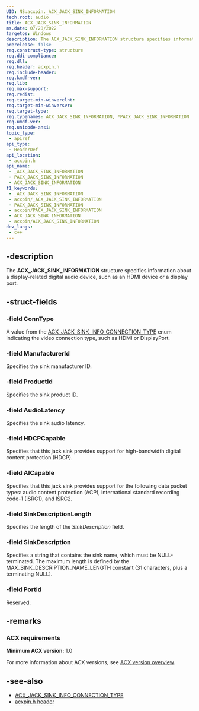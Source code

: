 ```yaml
---
UID: NS:acxpin._ACX_JACK_SINK_INFORMATION
tech.root: audio
title: ACX_JACK_SINK_INFORMATION
ms.date: 07/28/2022
targetos: Windows
description: The ACX_JACK_SINK_INFORMATION structure specifies information about a display-related digital audio device, such as an HDMI device or a display port.
prerelease: false
req.construct-type: structure
req.ddi-compliance: 
req.dll: 
req.header: acxpin.h
req.include-header: 
req.kmdf-ver: 
req.lib: 
req.max-support: 
req.redist: 
req.target-min-winverclnt: 
req.target-min-winversvr: 
req.target-type: 
req.typenames: ACX_JACK_SINK_INFORMATION, *PACX_JACK_SINK_INFORMATION
req.umdf-ver: 
req.unicode-ansi: 
topic_type:
 - apiref
api_type:
 - HeaderDef
api_location:
 - acxpin.h
api_name:
 - _ACX_JACK_SINK_INFORMATION
 - PACX_JACK_SINK_INFORMATION
 - ACX_JACK_SINK_INFORMATION
f1_keywords:
 - _ACX_JACK_SINK_INFORMATION
 - acxpin/_ACX_JACK_SINK_INFORMATION
 - PACX_JACK_SINK_INFORMATION
 - acxpin/PACX_JACK_SINK_INFORMATION
 - ACX_JACK_SINK_INFORMATION
 - acxpin/ACX_JACK_SINK_INFORMATION
dev_langs:
 - c++
---
```


## -description

The **ACX_JACK_SINK_INFORMATION** structure specifies information about a display-related digital audio device, such as an HDMI device or a display port.

## -struct-fields

### -field ConnType

A value from the [ACX_JACK_SINK_INFO_CONNECTION_TYPE](ne-acxpin-acx_jack_sink_info_connection_type.md) enum indicating the video connection type, such as HDMI or DisplayPort.

### -field ManufacturerId

Specifies the sink manufacturer ID.

### -field ProductId

Specifies the sink product ID.

### -field AudioLatency

Specifies the sink audio latency.

### -field HDCPCapable

Specifies that this jack sink provides support for high-bandwidth digital content protection (HDCP).

### -field AICapable

Specifies that this jack sink provides support for the following data packet types: audio content protection (ACP), international standard recording code-1 (ISRC1), and ISRC2.

### -field SinkDescriptionLength

Specifies the length of the *SinkDescription* field.

### -field SinkDescription

Specifies a string that contains the sink name, which must be NULL-terminated. The maximum length is defined by the MAX_SINK_DESCRIPTION_NAME_LENGTH constant (31 characters, plus a terminating NULL).

### -field PortId

Reserved.

## -remarks

### ACX requirements

**Minimum ACX version:** 1.0

For more information about ACX versions, see [ACX version overview](/windows-hardware/drivers/audio/acx-version-overview).

## -see-also

- [ACX_JACK_SINK_INFO_CONNECTION_TYPE](ne-acxpin-acx_jack_sink_info_connection_type.md)
- [acxpin.h header](index.md)

